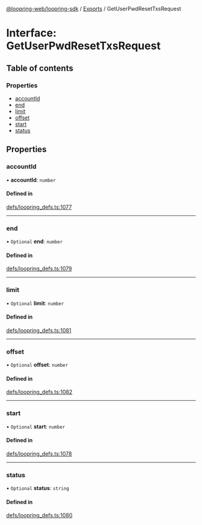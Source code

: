 [@loopring-web/loopring-sdk](../README.md) / [Exports](../modules.md) / GetUserPwdResetTxsRequest

# Interface: GetUserPwdResetTxsRequest

## Table of contents

### Properties

- [accountId](GetUserPwdResetTxsRequest.md#accountid)
- [end](GetUserPwdResetTxsRequest.md#end)
- [limit](GetUserPwdResetTxsRequest.md#limit)
- [offset](GetUserPwdResetTxsRequest.md#offset)
- [start](GetUserPwdResetTxsRequest.md#start)
- [status](GetUserPwdResetTxsRequest.md#status)

## Properties

### accountId

• **accountId**: `number`

#### Defined in

[defs/loopring_defs.ts:1077](https://github.com/Loopring/loopring_sdk/blob/6d0be7c/src/defs/loopring_defs.ts#L1077)

___

### end

• `Optional` **end**: `number`

#### Defined in

[defs/loopring_defs.ts:1079](https://github.com/Loopring/loopring_sdk/blob/6d0be7c/src/defs/loopring_defs.ts#L1079)

___

### limit

• `Optional` **limit**: `number`

#### Defined in

[defs/loopring_defs.ts:1081](https://github.com/Loopring/loopring_sdk/blob/6d0be7c/src/defs/loopring_defs.ts#L1081)

___

### offset

• `Optional` **offset**: `number`

#### Defined in

[defs/loopring_defs.ts:1082](https://github.com/Loopring/loopring_sdk/blob/6d0be7c/src/defs/loopring_defs.ts#L1082)

___

### start

• `Optional` **start**: `number`

#### Defined in

[defs/loopring_defs.ts:1078](https://github.com/Loopring/loopring_sdk/blob/6d0be7c/src/defs/loopring_defs.ts#L1078)

___

### status

• `Optional` **status**: `string`

#### Defined in

[defs/loopring_defs.ts:1080](https://github.com/Loopring/loopring_sdk/blob/6d0be7c/src/defs/loopring_defs.ts#L1080)
